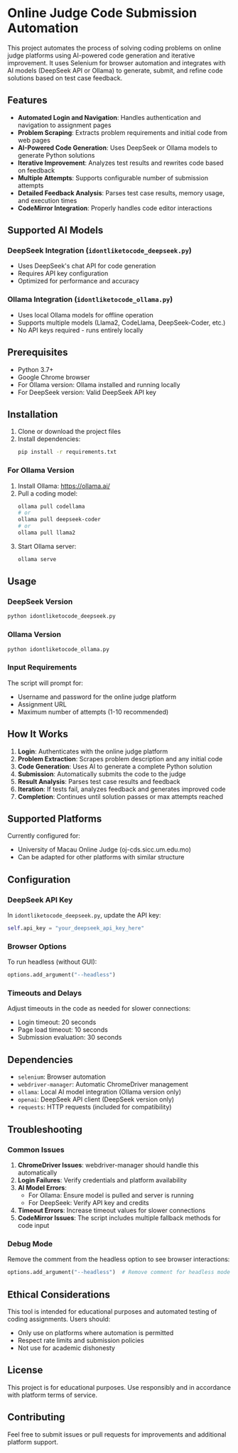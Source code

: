 # Online Judge Code Submission Automation

This project automates the process of solving coding problems on online judge platforms using AI-powered code generation and iterative improvement. It uses Selenium for browser automation and integrates with AI models (DeepSeek API or Ollama) to generate, submit, and refine code solutions based on test case feedback.

## Features

- **Automated Login and Navigation**: Handles authentication and navigation to assignment pages
- **Problem Scraping**: Extracts problem requirements and initial code from web pages
- **AI-Powered Code Generation**: Uses DeepSeek or Ollama models to generate Python solutions
- **Iterative Improvement**: Analyzes test results and rewrites code based on feedback
- **Multiple Attempts**: Supports configurable number of submission attempts
- **Detailed Feedback Analysis**: Parses test case results, memory usage, and execution times
- **CodeMirror Integration**: Properly handles code editor interactions

## Supported AI Models

### DeepSeek Integration (`idontliketocode_deepseek.py`)
- Uses DeepSeek's chat API for code generation
- Requires API key configuration
- Optimized for performance and accuracy

### Ollama Integration (`idontliketocode_ollama.py`)
- Uses local Ollama models for offline operation
- Supports multiple models (Llama2, CodeLlama, DeepSeek-Coder, etc.)
- No API keys required - runs entirely locally

## Prerequisites

- Python 3.7+
- Google Chrome browser
- For Ollama version: Ollama installed and running locally
- For DeepSeek version: Valid DeepSeek API key

## Installation

1. Clone or download the project files
2. Install dependencies:
   ```bash
   pip install -r requirements.txt
   ```

### For Ollama Version
1. Install Ollama: https://ollama.ai/
2. Pull a coding model:
   ```bash
   ollama pull codellama
   # or
   ollama pull deepseek-coder
   # or
   ollama pull llama2
   ```
3. Start Ollama server:
   ```bash
   ollama serve
   ```

## Usage

### DeepSeek Version
```bash
python idontliketocode_deepseek.py
```

### Ollama Version
```bash
python idontliketocode_ollama.py
```

### Input Requirements
The script will prompt for:
- Username and password for the online judge platform
- Assignment URL
- Maximum number of attempts (1-10 recommended)

## How It Works

1. **Login**: Authenticates with the online judge platform
2. **Problem Extraction**: Scrapes problem description and any initial code
3. **Code Generation**: Uses AI to generate a complete Python solution
4. **Submission**: Automatically submits the code to the judge
5. **Result Analysis**: Parses test case results and feedback
6. **Iteration**: If tests fail, analyzes feedback and generates improved code
7. **Completion**: Continues until solution passes or max attempts reached

## Supported Platforms

Currently configured for:
- University of Macau Online Judge (oj-cds.sicc.um.edu.mo)
- Can be adapted for other platforms with similar structure

## Configuration

### DeepSeek API Key
In `idontliketocode_deepseek.py`, update the API key:
```python
self.api_key = "your_deepseek_api_key_here"
```

### Browser Options
To run headless (without GUI):
```python
options.add_argument("--headless")
```

### Timeouts and Delays
Adjust timeouts in the code as needed for slower connections:
- Login timeout: 20 seconds
- Page load timeout: 10 seconds
- Submission evaluation: 30 seconds

## Dependencies

- `selenium`: Browser automation
- `webdriver-manager`: Automatic ChromeDriver management
- `ollama`: Local AI model integration (Ollama version only)
- `openai`: DeepSeek API client (DeepSeek version only)
- `requests`: HTTP requests (included for compatibility)

## Troubleshooting

### Common Issues

1. **ChromeDriver Issues**: webdriver-manager should handle this automatically
2. **Login Failures**: Verify credentials and platform availability
3. **AI Model Errors**: 
   - For Ollama: Ensure model is pulled and server is running
   - For DeepSeek: Verify API key and credits
4. **Timeout Errors**: Increase timeout values for slower connections
5. **CodeMirror Issues**: The script includes multiple fallback methods for code input

### Debug Mode
Remove the comment from the headless option to see browser interactions:
```python
options.add_argument("--headless")  # Remove comment for headless mode
```

## Ethical Considerations

This tool is intended for educational purposes and automated testing of coding assignments. Users should:
- Only use on platforms where automation is permitted
- Respect rate limits and submission policies
- Not use for academic dishonesty

## License

This project is for educational purposes. Use responsibly and in accordance with platform terms of service.

## Contributing

Feel free to submit issues or pull requests for improvements and additional platform support.